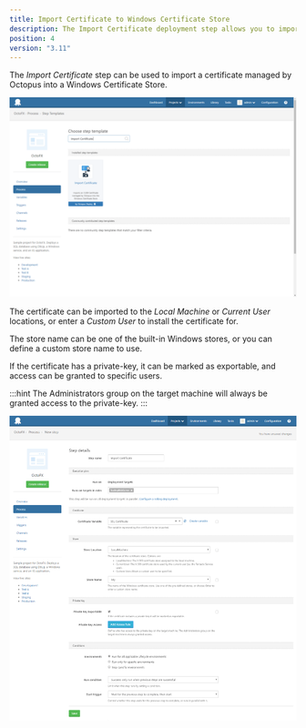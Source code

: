 ```yaml
---
title: Import Certificate to Windows Certificate Store 
description: The Import Certificate deployment step allows you to import a certificate managed by Octopus into one of the Windows Certificate Stores as part of a deployment process 
position: 4 
version: "3.11"
---
```


The *Import Certificate* step can be used to import a certificate managed by Octopus into a Windows Certificate Store.

![](import-certificate-step-select.png "width=500")

The certificate can be imported to the *Local Machine* or *Current User* locations, or enter a *Custom User* to install the certificate for.

The store name can be one of the built-in Windows stores, or you can define a custom store name to use.

If the certificate has a private-key, it can be marked as exportable, and access can be granted to specific users.   

:::hint
The Administrators group on the target machine will always be granted access to the private-key.
:::

![](import-certificate-step-edit.png "width=500")